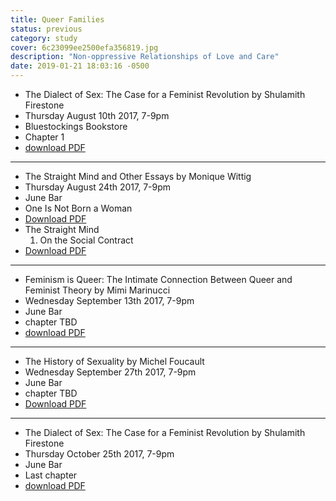 ```yaml
---
title: Queer Families
status: previous
category: study
cover: 6c23099ee2500efa356819.jpg
description: "Non-oppressive Relationships of Love and Care"
date: 2019-01-21 18:03:16 -0500
---
```

*   The Dialect of Sex: The Case for a Feminist Revolution by Shulamith Firestone
*   Thursday August 10th 2017, 7-9pm
*   Bluestockings Bookstore
*   Chapter 1
*   [download PDF](https://teoriaevolutiva.files.wordpress.com/2013/10/firestone-shulamith-dialectic-sex-case-feminist-revolution.pdf)

---

*   The Straight Mind and Other Essays by Monique Wittig
*   Thursday August 24th 2017, 7-9pm
*   June Bar
*   One Is Not Born a Woman
*   [Download PDF](http://azinelibrary.org/other/wittig-print.pdf)
*   The Straight Mind
    1.  On the Social Contract
*   [Download PDF](http://faculty.winthrop.edu/stockk/contemporary%20art/Wittig%20straight.pdf)

---

*   Feminism is Queer: The Intimate Connection Between Queer and Feminist Theory by Mimi Marinucci
*   Wednesday September 13th 2017, 7-9pm
*   June Bar
*   chapter TBD
*   [download PDF](http://voidnetwork.gr/wp-content/uploads/2016/10/Feminism-is-Queer-The-Intimate-Connection-between-Queer-and-Feminist-Theory-Mimi-Marinucci-.pdf)

---

*   The History of Sexuality by Michel Foucault
*   Wednesday September 27th 2017, 7-9pm
*   June Bar
*   chapter TBD
*   [Download PDF](http://home.ku.edu.tr/~mbaker/CSHS503/FoucaultHistorySex.pdf)

---

*   The Dialect of Sex: The Case for a Feminist Revolution by Shulamith Firestone
*   Thursday October 25th 2017, 7-9pm
*   June Bar
*   Last chapter
*   [download PDF](https://teoriaevolutiva.files.wordpress.com/2013/10/firestone-shulamith-dialectic-sex-case-feminist-revolution.pdf)